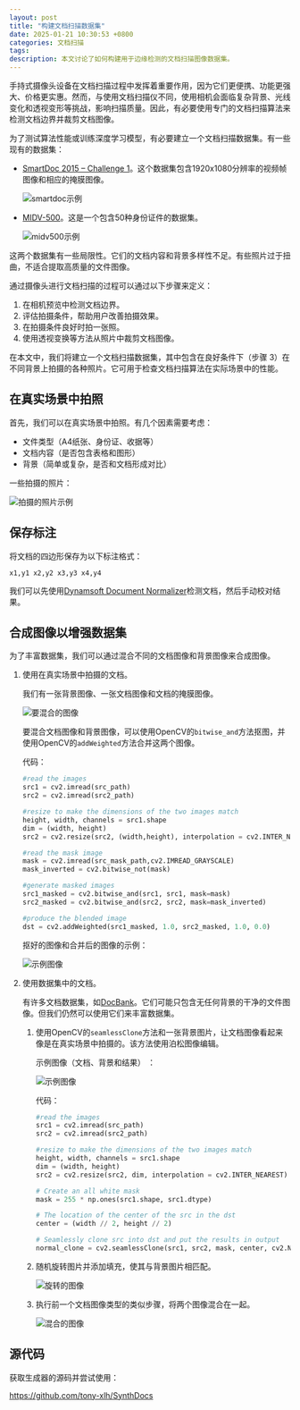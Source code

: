 ```yaml
---
layout: post
title: "构建文档扫描数据集"
date: 2025-01-21 10:30:53 +0800
categories: 文档扫描
tags: 
description: 本文讨论了如何构建用于边缘检测的文档扫描图像数据集。
---
```


手持式摄像头设备在文档扫描过程中发挥着重要作用，因为它们更便携、功能更强大、价格更实惠。然而，与使用文档扫描仪不同，使用相机会面临复杂背景、光线变化和透视变形等挑战，影响扫描质量。因此，有必要使用专门的文档扫描算法来检测文档边界并裁剪文档图像。

为了测试算法性能或训练深度学习模型，有必要建立一个文档扫描数据集。有一些现有的数据集：

* [SmartDoc 2015 – Challenge 1](http://smartdoc.univ-lr.fr/smartdoc-2015-challenge-1/)。这个数据集包含1920x1080分辨率的视频帧图像和相应的掩膜图像。

   ![smartdoc示例](/album/2025/01/document-scanning-dataset/smartdoc-sample.jpg)

* [MIDV-500](https://computeroptics.ru/eng/KO/Annot/KO43-5/430515e.html)。这是一个包含50种身份证件的数据集。

   ![midv500示例](/album/2025/01/document-scanning-dataset/midv500.jpg)

这两个数据集有一些局限性。它们的文档内容和背景多样性不足。有些照片过于扭曲，不适合提取高质量的文件图像。

通过摄像头进行文档扫描的过程可以通过以下步骤来定义：

1. 在相机预览中检测文档边界。
2. 评估拍摄条件，帮助用户改善拍摄效果。
3. 在拍摄条件良好时拍一张照。
4. 使用透视变换等方法从照片中裁剪文档图像。

在本文中，我们将建立一个文档扫描数据集，其中包含在良好条件下（步骤 3）在不同背景上拍摄的各种照片。它可用于检查文档扫描算法在实际场景中的性能。

## 在真实场景中拍照

首先，我们可以在真实场景中拍照。有几个因素需要考虑：

* 文件类型（A4纸张、身份证、收据等）
* 文档内容（是否包含表格和图形）
* 背景（简单或复杂，是否和文档形成对比）

一些拍摄的照片：

![拍摄的照片示例](/album/2025/01/document-scanning-dataset/documents.jpg)

## 保存标注

将文档的四边形保存为以下标注格式：

```
x1,y1 x2,y2 x3,y3 x4,y4
```

我们可以先使用[Dynamsoft Document Normalizer](https://www.dynamsoft.com/document-normalizer/overview/)检测文档，然后手动校对结果。


## 合成图像以增强数据集

为了丰富数据集，我们可以通过混合不同的文档图像和背景图像来合成图像。

1. 使用在真实场景中拍摄的文档。

   我们有一张背景图像、一张文档图像和文档的掩膜图像。

   ![要混合的图像](/album/2025/01/document-scanning-dataset/images-to-blend.jpg)

   要混合文档图像和背景图像，可以使用OpenCV的`bitwise_and`方法抠图，并使用OpenCV的`addWeighted`方法合并这两个图像。

   代码：

   ```py
   #read the images
   src1 = cv2.imread(src_path)
   src2 = cv2.imread(src2_path)

   #resize to make the dimensions of the two images match
   height, width, channels = src1.shape
   dim = (width, height)
   src2 = cv2.resize(src2, (width,height), interpolation = cv2.INTER_NEAREST)

   #read the mask image
   mask = cv2.imread(src_mask_path,cv2.IMREAD_GRAYSCALE)
   mask_inverted = cv2.bitwise_not(mask)

   #generate masked images
   src1_masked = cv2.bitwise_and(src1, src1, mask=mask)
   src2_masked = cv2.bitwise_and(src2, src2, mask=mask_inverted)

   #produce the blended image
   dst = cv2.addWeighted(src1_masked, 1.0, src2_masked, 1.0, 0.0)
   ```

   抠好的图像和合并后的图像的示例：

   ![示例图像](/album/2025/01/document-scanning-dataset/masked-images-and-result.jpg)



2. 使用数据集中的文档。

   有许多文档数据集，如[DocBank](https://github.com/doc-analysis/DocBank/)。它们可能只包含无任何背景的干净的文件图像。但我们仍然可以使用它们来丰富数据集。

   1. 使用OpenCV的`seamlessClone`方法和一张背景图片，让文档图像看起来像是在真实场景中拍摄的。该方法使用泊松图像编辑。

      示例图像（文档、背景和结果） ：

      ![示例图像](/album/2025/01/document-scanning-dataset/images-to-blend-2.jpg)

      代码：

      ```py
      #read the images
      src1 = cv2.imread(src_path)
      src2 = cv2.imread(src2_path)

      #resize to make the dimensions of the two images match
      height, width, channels = src1.shape
      dim = (width, height)
      src2 = cv2.resize(src2, dim, interpolation = cv2.INTER_NEAREST)

      # Create an all white mask
      mask = 255 * np.ones(src1.shape, src1.dtype)

      # The location of the center of the src in the dst
      center = (width // 2, height // 2)

      # Seamlessly clone src into dst and put the results in output
      normal_clone = cv2.seamlessClone(src1, src2, mask, center, cv2.NORMAL_CLONE)
      ```

   2. 随机旋转图片并添加填充，使其与背景图片相匹配。

      ![旋转的图像](/album/2025/01/document-scanning-dataset/rotated-image.jpg)

   3. 执行前一个文档图像类型的类似步骤，将两个图像混合在一起。

      ![混合的图像](/album/2025/01/document-scanning-dataset/blended-image.jpg)

## 源代码

获取生成器的源码并尝试使用：

<https://github.com/tony-xlh/SynthDocs>



